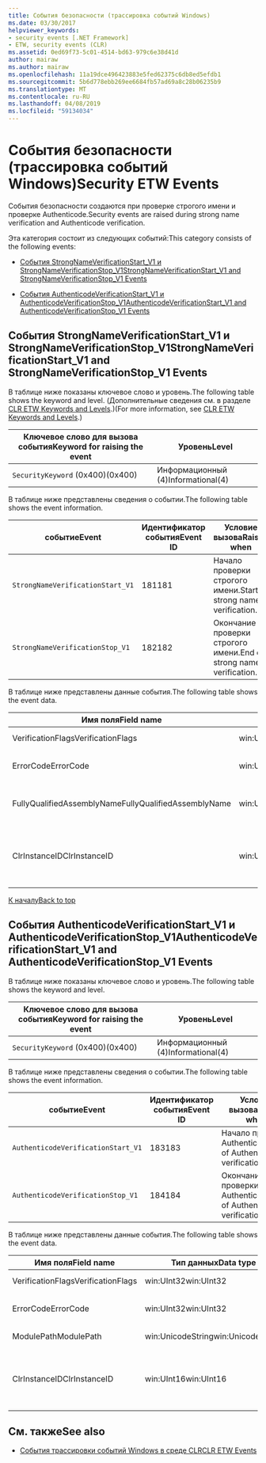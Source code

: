 ```yaml
---
title: События безопасности (трассировка событий Windows)
ms.date: 03/30/2017
helpviewer_keywords:
- security events [.NET Framework]
- ETW, security events (CLR)
ms.assetid: 0ed69f73-5c01-4514-bd63-979c6e38d41d
author: mairaw
ms.author: mairaw
ms.openlocfilehash: 11a19dce496423883e5fed62375c6db8ed5efdb1
ms.sourcegitcommit: 5b6d778ebb269ee6684fb57ad69a8c28b06235b9
ms.translationtype: MT
ms.contentlocale: ru-RU
ms.lasthandoff: 04/08/2019
ms.locfileid: "59134034"
---
```

# <a name="security-etw-events"></a><span data-ttu-id="c87ab-102">События безопасности (трассировка событий Windows)</span><span class="sxs-lookup"><span data-stu-id="c87ab-102">Security ETW Events</span></span>
<a name="top"></a> <span data-ttu-id="c87ab-103">События безопасности создаются при проверке строгого имени и проверке Authenticode.</span><span class="sxs-lookup"><span data-stu-id="c87ab-103">Security events are raised during strong name verification and Authenticode verification.</span></span>  
  
 <span data-ttu-id="c87ab-104">Эта категория состоит из следующих событий:</span><span class="sxs-lookup"><span data-stu-id="c87ab-104">This category consists of the following events:</span></span>  
  
-   [<span data-ttu-id="c87ab-105">События StrongNameVerificationStart_V1 и StrongNameVerificationStop_V1</span><span class="sxs-lookup"><span data-stu-id="c87ab-105">StrongNameVerificationStart_V1 and StrongNameVerificationStop_V1 Events</span></span>](#strongnameverificationstart_v1_and_strongnameverificationstop_v1_events)  
  
-   [<span data-ttu-id="c87ab-106">События AuthenticodeVerificationStart_V1 и AuthenticodeVerificationStop_V1</span><span class="sxs-lookup"><span data-stu-id="c87ab-106">AuthenticodeVerificationStart_V1 and AuthenticodeVerificationStop_V1 Events</span></span>](#authenticodeverificationstart_v1_and_authenticodeverificationstop_v1_events)  
  
<a name="strongnameverificationstart_v1_and_strongnameverificationstop_v1_events"></a>   
## <a name="strongnameverificationstartv1-and-strongnameverificationstopv1-events"></a><span data-ttu-id="c87ab-107">События StrongNameVerificationStart_V1 и StrongNameVerificationStop_V1</span><span class="sxs-lookup"><span data-stu-id="c87ab-107">StrongNameVerificationStart_V1 and StrongNameVerificationStop_V1 Events</span></span>  
 <span data-ttu-id="c87ab-108">В таблице ниже показаны ключевое слово и уровень.</span><span class="sxs-lookup"><span data-stu-id="c87ab-108">The following table shows the keyword and level.</span></span> <span data-ttu-id="c87ab-109">(Дополнительные сведения см. в разделе [CLR ETW Keywords and Levels](../../../docs/framework/performance/clr-etw-keywords-and-levels.md).)</span><span class="sxs-lookup"><span data-stu-id="c87ab-109">(For more information, see [CLR ETW Keywords and Levels](../../../docs/framework/performance/clr-etw-keywords-and-levels.md).)</span></span>  
  
|<span data-ttu-id="c87ab-110">Ключевое слово для вызова события</span><span class="sxs-lookup"><span data-stu-id="c87ab-110">Keyword for raising the event</span></span>|<span data-ttu-id="c87ab-111">Уровень</span><span class="sxs-lookup"><span data-stu-id="c87ab-111">Level</span></span>|  
|-----------------------------------|-----------|  
|`SecurityKeyword` <span data-ttu-id="c87ab-112">(0x400)</span><span class="sxs-lookup"><span data-stu-id="c87ab-112">(0x400)</span></span>|<span data-ttu-id="c87ab-113">Информационный (4)</span><span class="sxs-lookup"><span data-stu-id="c87ab-113">Informational(4)</span></span>|  
  
 <span data-ttu-id="c87ab-114">В таблице ниже представлены сведения о событии.</span><span class="sxs-lookup"><span data-stu-id="c87ab-114">The following table shows the event information.</span></span>  
  
|<span data-ttu-id="c87ab-115">событие</span><span class="sxs-lookup"><span data-stu-id="c87ab-115">Event</span></span>|<span data-ttu-id="c87ab-116">Идентификатор события</span><span class="sxs-lookup"><span data-stu-id="c87ab-116">Event ID</span></span>|<span data-ttu-id="c87ab-117">Условие вызова</span><span class="sxs-lookup"><span data-stu-id="c87ab-117">Raised when</span></span>|  
|-----------|--------------|-----------------|  
|`StrongNameVerificationStart_V1`|<span data-ttu-id="c87ab-118">181</span><span class="sxs-lookup"><span data-stu-id="c87ab-118">181</span></span>|<span data-ttu-id="c87ab-119">Начало проверки строгого имени.</span><span class="sxs-lookup"><span data-stu-id="c87ab-119">Start of strong name verification.</span></span>|  
|`StrongNameVerificationStop_V1`|<span data-ttu-id="c87ab-120">182</span><span class="sxs-lookup"><span data-stu-id="c87ab-120">182</span></span>|<span data-ttu-id="c87ab-121">Окончание проверки строгого имени.</span><span class="sxs-lookup"><span data-stu-id="c87ab-121">End of strong name verification.</span></span>|  
  
 <span data-ttu-id="c87ab-122">В таблице ниже представлены данные события.</span><span class="sxs-lookup"><span data-stu-id="c87ab-122">The following table shows the event data.</span></span>  
  
|<span data-ttu-id="c87ab-123">Имя поля</span><span class="sxs-lookup"><span data-stu-id="c87ab-123">Field name</span></span>|<span data-ttu-id="c87ab-124">Тип данных</span><span class="sxs-lookup"><span data-stu-id="c87ab-124">Data type</span></span>|<span data-ttu-id="c87ab-125">Описание</span><span class="sxs-lookup"><span data-stu-id="c87ab-125">Description</span></span>|  
|----------------|---------------|-----------------|  
|<span data-ttu-id="c87ab-126">VerificationFlags</span><span class="sxs-lookup"><span data-stu-id="c87ab-126">VerificationFlags</span></span>|<span data-ttu-id="c87ab-127">win:UInt32</span><span class="sxs-lookup"><span data-stu-id="c87ab-127">win:UInt32</span></span>|<span data-ttu-id="c87ab-128">Флаги проверки.</span><span class="sxs-lookup"><span data-stu-id="c87ab-128">The verification flags.</span></span>|  
|<span data-ttu-id="c87ab-129">ErrorCode</span><span class="sxs-lookup"><span data-stu-id="c87ab-129">ErrorCode</span></span>|<span data-ttu-id="c87ab-130">win:UInt32</span><span class="sxs-lookup"><span data-stu-id="c87ab-130">win:UInt32</span></span>|<span data-ttu-id="c87ab-131">Код ошибки HResult.</span><span class="sxs-lookup"><span data-stu-id="c87ab-131">The HResult error code.</span></span>|  
|<span data-ttu-id="c87ab-132">FullyQualifiedAssemblyName</span><span class="sxs-lookup"><span data-stu-id="c87ab-132">FullyQualifiedAssemblyName</span></span>|<span data-ttu-id="c87ab-133">win:UnicodeString</span><span class="sxs-lookup"><span data-stu-id="c87ab-133">win:UnicodeString</span></span>|<span data-ttu-id="c87ab-134">Полное имя сборки.</span><span class="sxs-lookup"><span data-stu-id="c87ab-134">The fully qualified assembly name.</span></span>|  
|<span data-ttu-id="c87ab-135">ClrInstanceID</span><span class="sxs-lookup"><span data-stu-id="c87ab-135">ClrInstanceID</span></span>|<span data-ttu-id="c87ab-136">win:UInt16</span><span class="sxs-lookup"><span data-stu-id="c87ab-136">win:UInt16</span></span>|<span data-ttu-id="c87ab-137">Уникальный идентификатор экземпляра CLR или CoreCLR.</span><span class="sxs-lookup"><span data-stu-id="c87ab-137">Unique ID for the instance of CLR or CoreCLR.</span></span>|  
  
 [<span data-ttu-id="c87ab-138">К началу</span><span class="sxs-lookup"><span data-stu-id="c87ab-138">Back to top</span></span>](#top)  
  
<a name="authenticodeverificationstart_v1_and_authenticodeverificationstop_v1_events"></a>   
## <a name="authenticodeverificationstartv1-and-authenticodeverificationstopv1-events"></a><span data-ttu-id="c87ab-139">События AuthenticodeVerificationStart_V1 и AuthenticodeVerificationStop_V1</span><span class="sxs-lookup"><span data-stu-id="c87ab-139">AuthenticodeVerificationStart_V1 and AuthenticodeVerificationStop_V1 Events</span></span>  
 <span data-ttu-id="c87ab-140">В таблице ниже показаны ключевое слово и уровень.</span><span class="sxs-lookup"><span data-stu-id="c87ab-140">The following table shows the keyword and level.</span></span>  
  
|<span data-ttu-id="c87ab-141">Ключевое слово для вызова события</span><span class="sxs-lookup"><span data-stu-id="c87ab-141">Keyword for raising the event</span></span>|<span data-ttu-id="c87ab-142">Уровень</span><span class="sxs-lookup"><span data-stu-id="c87ab-142">Level</span></span>|  
|-----------------------------------|-----------|  
|`SecurityKeyword` <span data-ttu-id="c87ab-143">(0x400)</span><span class="sxs-lookup"><span data-stu-id="c87ab-143">(0x400)</span></span>|<span data-ttu-id="c87ab-144">Информационный (4)</span><span class="sxs-lookup"><span data-stu-id="c87ab-144">Informational(4)</span></span>|  
  
 <span data-ttu-id="c87ab-145">В таблице ниже представлены сведения о событии.</span><span class="sxs-lookup"><span data-stu-id="c87ab-145">The following table shows the event information.</span></span>  
  
|<span data-ttu-id="c87ab-146">событие</span><span class="sxs-lookup"><span data-stu-id="c87ab-146">Event</span></span>|<span data-ttu-id="c87ab-147">Идентификатор события</span><span class="sxs-lookup"><span data-stu-id="c87ab-147">Event ID</span></span>|<span data-ttu-id="c87ab-148">Условие вызова</span><span class="sxs-lookup"><span data-stu-id="c87ab-148">Raised when</span></span>|  
|-----------|--------------|-----------------|  
|`AuthenticodeVerificationStart_V1`|<span data-ttu-id="c87ab-149">183</span><span class="sxs-lookup"><span data-stu-id="c87ab-149">183</span></span>|<span data-ttu-id="c87ab-150">Начало проверки Authenticode.</span><span class="sxs-lookup"><span data-stu-id="c87ab-150">Start of Authenticode verification.</span></span>|  
|`AuthenticodeVerificationStop_V1`|<span data-ttu-id="c87ab-151">184</span><span class="sxs-lookup"><span data-stu-id="c87ab-151">184</span></span>|<span data-ttu-id="c87ab-152">Окончание проверки Authenticode.</span><span class="sxs-lookup"><span data-stu-id="c87ab-152">End of Authenticode verification.</span></span>|  
  
 <span data-ttu-id="c87ab-153">В таблице ниже представлены данные события.</span><span class="sxs-lookup"><span data-stu-id="c87ab-153">The following table shows the event data.</span></span>  
  
|<span data-ttu-id="c87ab-154">Имя поля</span><span class="sxs-lookup"><span data-stu-id="c87ab-154">Field name</span></span>|<span data-ttu-id="c87ab-155">Тип данных</span><span class="sxs-lookup"><span data-stu-id="c87ab-155">Data type</span></span>|<span data-ttu-id="c87ab-156">Описание</span><span class="sxs-lookup"><span data-stu-id="c87ab-156">Description</span></span>|  
|----------------|---------------|-----------------|  
|<span data-ttu-id="c87ab-157">VerificationFlags</span><span class="sxs-lookup"><span data-stu-id="c87ab-157">VerificationFlags</span></span>|<span data-ttu-id="c87ab-158">win:UInt32</span><span class="sxs-lookup"><span data-stu-id="c87ab-158">win:UInt32</span></span>|<span data-ttu-id="c87ab-159">Флаги проверки.</span><span class="sxs-lookup"><span data-stu-id="c87ab-159">The verification flags.</span></span>|  
|<span data-ttu-id="c87ab-160">ErrorCode</span><span class="sxs-lookup"><span data-stu-id="c87ab-160">ErrorCode</span></span>|<span data-ttu-id="c87ab-161">win:UInt32</span><span class="sxs-lookup"><span data-stu-id="c87ab-161">win:UInt32</span></span>|<span data-ttu-id="c87ab-162">Код ошибки HResult.</span><span class="sxs-lookup"><span data-stu-id="c87ab-162">The HResult error code.</span></span>|  
|<span data-ttu-id="c87ab-163">ModulePath</span><span class="sxs-lookup"><span data-stu-id="c87ab-163">ModulePath</span></span>|<span data-ttu-id="c87ab-164">win:UnicodeString</span><span class="sxs-lookup"><span data-stu-id="c87ab-164">win:UnicodeString</span></span>|<span data-ttu-id="c87ab-165">Путь к модулю.</span><span class="sxs-lookup"><span data-stu-id="c87ab-165">The module path.</span></span>|  
|<span data-ttu-id="c87ab-166">ClrInstanceID</span><span class="sxs-lookup"><span data-stu-id="c87ab-166">ClrInstanceID</span></span>|<span data-ttu-id="c87ab-167">win:UInt16</span><span class="sxs-lookup"><span data-stu-id="c87ab-167">win:UInt16</span></span>|<span data-ttu-id="c87ab-168">Уникальный идентификатор экземпляра CLR или CoreCLR.</span><span class="sxs-lookup"><span data-stu-id="c87ab-168">Unique ID for the instance of CLR or CoreCLR.</span></span>|  
  
## <a name="see-also"></a><span data-ttu-id="c87ab-169">См. также</span><span class="sxs-lookup"><span data-stu-id="c87ab-169">See also</span></span>

- [<span data-ttu-id="c87ab-170">События трассировки событий Windows в среде CLR</span><span class="sxs-lookup"><span data-stu-id="c87ab-170">CLR ETW Events</span></span>](../../../docs/framework/performance/clr-etw-events.md)
